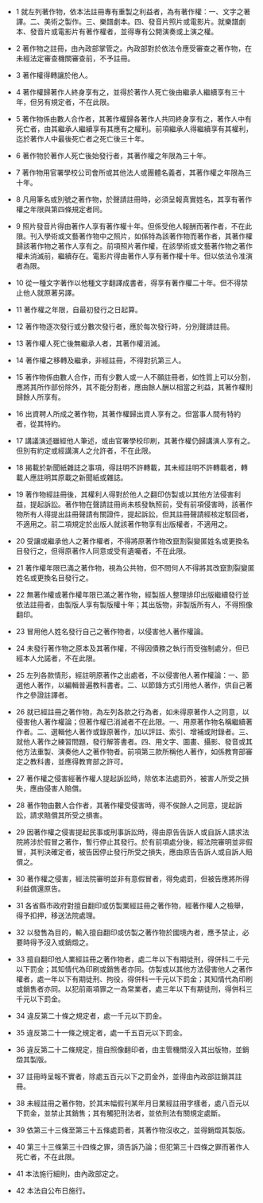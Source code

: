 * 1 就左列著作物，依本法註冊專有重製之利益者，為有著作權：一、文字之著譯。二、美術之製作。三、樂譜劇本。四、發音片照片或電影片。就樂譜劇本、發音片或電影片有著作權者，並得專有公開演奏或上演之權。

* 2 著作物之註冊，由內政部掌管之。內政部對於依法令應受審查之著作物，在未經法定審查機關審查前，不予註冊。

* 3 著作權得轉讓於他人。

* 4 著作權歸著作人終身享有之，並得於著作人死亡後由繼承人繼續享有三十年，但另有規定者，不在此限。

* 5 著作物係由數人合作者，其著作權歸各著作人共同終身享有之，著作人中有死亡者，由其繼承人繼續享有其應有之權利。前項繼承人得繼續享有其權利，迄於著作人中最後死亡者之死亡後三十年。

* 6 著作物於著作人死亡後始發行者，其著作權之年限為三十年。

* 7 著作物用官署學校公司會所或其他法人或團體名義者，其著作權之年限為三十年。

* 8 凡用筆名或別號之著作物，於聲請註冊時，必須呈報真實姓名，其享有著作權之年限與第四條規定者同。

* 9 照片發音片得由著作人享有著作權十年。但係受他人報酬而著作者，不在此限。刊入學術或文藝著作物中之照片，如係特為該著作物而著作者，其著作權歸該著作物之著作人享有之。前項照片著作權，在該學術或文藝著作物之著作權未消滅前，繼續存在。電影片得由著作人享有著作權十年。但以依法令准演者為限。

* 10 從一種文字著作以他種文字翻譯成書者，得享有著作權二十年。但不得禁止他人就原著另譯。

* 11 著作權之年限，自最初發行之日起算。

* 12 著作物逐次發行或分數次發行者，應於每次發行時，分別聲請註冊。

* 13 著作權人死亡後無繼承人者，其著作權消滅。

* 14 著作權之移轉及繼承，非經註冊，不得對抗第三人。

* 15 著作物係由數人合作，而有少數人或一人不願註冊者，如性質上可以分割，應將其所作部份除外，其不能分割者，應由餘人酬以相當之利益，其著作權則歸餘人所享有。

* 16 出資聘人所成之著作物，其著作權歸出資人享有之。但當事人間有特約者，從其特約。

* 17 講議演述雖經他人筆述，或由官署學校印刷，其著作權仍歸講演人享有之。但別有約定或經講演人之允許者，不在此限。

* 18 揭載於新聞紙雜誌之事項，得註明不許轉載，其未經註明不許轉載者，轉載人應註明其原載之新聞紙或雜誌。

* 19 著作物經註冊後，其權利人得對於他人之翻印仿製或以其他方法侵害利益，提起訴訟。著作物在聲請註冊尚未核發執照前，受有前項侵害時，該著作物所有人得提出註冊聲請有關證件，提起訴訟，但其註冊聲請經核定駁回者，不適用之。前二項規定於出版人就該著作物享有出版權者，不適用之。

* 20 受讓或繼承他人之著作權者，不得將原著作物改竄割裂變匿姓名或更換名目發行之，但得原著作人同意或受有遺囑者，不在此限。

* 21 著作權年限已滿之著作物，視為公共物，但不問何人不得將其改竄割裂變匿姓名或更換名目發行之。

* 22 無著作權或著作權年限已滿之著作物，經製版人整理排印出版繼續發行並依法註冊者，由製版人享有製版權十年；其出版物，非製版所有人，不得照像翻印。

* 23 冒用他人姓名發行自己之著作物者，以侵害他人著作權論。

* 24 未發行著作物之原本及其著作權，不得因債務之執行而受強制處分，但已經本人允諾者，不在此限。

* 25 左列各款情形，經註明原著作之出處者，不以侵害他人著作權論：一、節選他人著作，以編輯普遍教科書者。二、以節錄方式引用他人著作，供自己著作之參證註譯者。

* 26 就已經註冊之著作物，為左列各款之行為者，如未得原著作人之同意，以侵害他人著作權論；但著作權已消滅者不在此限。一、用原著作物名稱繼續著作者。二、選輯他人著作或錄原著作，加以評註、索引、增補或附錄者。三、就他人著作之練習問題，發行解答書者。四、用文字、圖畫、攝影、發音或其他方法重製、演奏他人之著作物者。前項第三款所稱他人著作，如係教育部審定之教科書，並應得教育部之許可。

* 27 著作權之侵害經著作權人提起訴訟時，除依本法處罰外，被害人所受之損失，應由侵害人賠償。

* 28 著作物由數人合作者，其著作權受侵害時，得不俟餘人之同意，提起訴訟，請求賠償其所受之損害。

* 29 因著作權之侵害提起民事或刑事訴訟時，得由原告告訴人或自訴人請求法院將涉於假冒之著作，暫行停止其發行。於有前項處分後，經法院審明並非假冒，其判決確定者，被告因停止發行所受之損失，應由原告告訴人或自訴人賠償之。

* 30 著作權之侵害，經法院審明並非有意假冒者，得免處罰，但被告應將所得利益償還原告。

* 31 各省縣市政府對擅自翻印或仿製業經註冊之著作物，經著作權人之檢舉，得予扣押，移送法院處理。

* 32 以發售為目的，輸入擅自翻印或仿製之著作物於國境內者，應予禁止，必要時得予沒入或銷燬之。

* 33 擅自翻印他人業經註冊之著作物者，處二年以下有期徒刑，得併科二千元以下罰金；其知情代為印刷或銷售者亦同。仿製或以其他方法侵害他人之著作權者，處一年以下有期徒刑、拘役，得併科一千元以下罰金；其知情代為印刷或銷售者亦同。以犯前兩項罪之一為常業者，處三年以下有期徒刑，得併科三千元以下罰金。

* 34 違反第二十條之規定者，處一千元以下罰金。

* 35 違反第二十一條之規定者，處一千五百元以下罰金。

* 36 違反第二十二條規定，擅自照像翻印者，由主管機關沒入其出版物，並銷燬其製版。

* 37 註冊時呈報不實者，除處五百元以下之罰金外，並得由內政部註銷其註冊。

* 38 未經註冊之著作物，於其末幅假刊某年月日業經註冊字樣者，處八百元以下罰金，並禁止其銷售；其有觸犯刑法者，並依刑法有關規定處斷。

* 39 依第三十三條至第三十五條處罰者，其著作物沒收之，並得銷燬其製版。

* 40 第三十三條第三十四條之罪，須告訴乃論；但犯第三十四條之罪而著作人死亡者，不在此限。

* 41 本法施行細則，由內政部定之。

* 42 本法自公布日施行。

